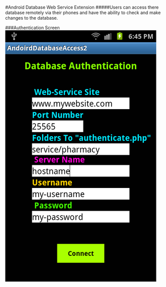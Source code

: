 #Android Database Web Service Extension
#####Users can access there database remotely via their phones and have the ability to check and make changes to the database.

###Authentication Screen
![Alt text](https://github.com/InderPabla/Projects/blob/master/Android%20Database%20Web%20Service%20Extension/Images/0.png "Optional Title")


